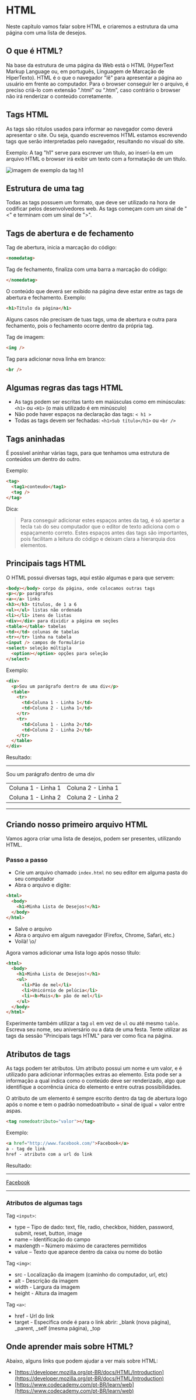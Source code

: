 # HTML

Neste capítulo vamos falar sobre HTML e criaremos a estrutura da uma página com
uma lista de desejos.

## O que é HTML?

Na base da estrutura de uma página da Web está o HTML (HyperText Markup Language
ou, em português, Linguagem de Marcação de HiperTexto). HTML é o que o
navegador "lê" para apresentar a página ao usuário em frente ao computador.
Para o browser conseguir ler o arquivo, é preciso criá-lo com extensão ".html"
ou “.htm”, caso contrário o browser não irá renderizar o conteúdo corretamente.

## Tags HTML

As tags são rótulos usados para informar ao navegador como deverá apresentar o
site. Ou seja, quando escrevemos HTML estamos escrevendo tags que serão
interpretadas pelo navegador, resultando no visual do site.

Exemplo: A tag "h1" serve para escrever um título, ao inserí-la em um arquivo
HTML o browser irá exibir um texto com a formatação de um título.

![imagem de exemplo da tag h1](images/4_html/exemplo_h1.png)

## Estrutura de uma tag

Todas as tags possuem um formato, que deve ser utilizado na hora de codificar
pelos desenvolvedores web.
As tags começam com um sinal de "<" e terminam com um sinal de ">".

## Tags de abertura e de fechamento

Tag de abertura, inicia a marcação do código:

```html
<nomedatag>
```

Tag de fechamento, finaliza com uma barra a marcação do código:

```html
</nomedatag>
```

O conteúdo que deverá ser exibido na página deve estar entre as tags de
abertura e fechamento. Exemplo:

```html
<h1>Título da página</h1>
```

Alguns casos não precisam de tuas tags, uma de abertura e outra para
fechamento, pois o fechamento ocorre dentro da própria tag.

Tag de imagem:

```html
<img />
```

Tag para adicionar nova linha em branco:

```html
<br />
```

## Algumas regras das tags HTML

* As tags podem ser escritas tanto em maiúsculas como em minúsculas: `<h1>` ou
  `<H1>` (o mais utilizado é em minúsculo)
* Não pode haver espaços na declaração das tags: `< h1 >`
* Todas as tags devem ser fechadas: `<h1>Sub título</h1>` ou `<br />`

## Tags aninhadas

É possível aninhar várias tags, para que tenhamos uma estrutura de conteúdos
um dentro do outro.

Exemplo:

```html
<tag>
  <tag1>conteudo</tag1>
  <tag />
</tag>
```

Dica:

> Para conseguir adicionar estes espaços antes da tag, é só apertar a tecla
> `tab` do seu computador que o editor de texto adiciona com o espaçamento
> correto. Estes espaços antes das tags são importantes, pois facilitam a
> leitura do código e deixam clara a hierarquia dos elementos.

## Principais tags HTML

O HTML possui diversas tags, aqui estão algumas e para que servem:

```html
<body></body> corpo da página, onde colocamos outras tags
<p></p> parágrafos
<a></a> links
<h3></h3> títulos, de 1 a 6
<ul></ul> listas não ordenada
<li></li> itens de listas
<div></div> para dividir a página em seções
<table></table> tabelas
<td></td> colunas de tabelas
<tr></tr> linha na tabela
<input /> campos de formulário
<select> seleção múltipla
  <option></option> opções para seleção
</select>
```

Exemplo:

```html
<div>
  <p>Sou um parágrafo dentro de uma div</p>
  <table>
    <tr>
      <td>Coluna 1 - Linha 1</td>
      <td>Coluna 2 - Linha 1</td>
    </tr>
    <tr>
      <td>Coluna 1 - Linha 2</td>
      <td>Coluna 2 - Linha 2</td>
    </tr>
  </table>
</div>
```

Resultado:
<!-- markdownlint-disable MD033 -->

---
<div>
  <p>Sou um parágrafo dentro de uma div</p>
  <table>
    <tr>
      <td>Coluna 1 - Linha 1</td>
      <td>Coluna 2 - Linha 1</td>
    </tr>
    <tr>
      <td>Coluna 1 - Linha 2</td>
      <td>Coluna 2 - Linha 2</td>
    </tr>
  </table>
</div>

---
<!-- markdownlint-enable MD033 -->

## Criando nosso primeiro arquivo HTML

Vamos agora criar uma lista de desejos, podem ser presentes, utilizando HTML.

### Passo a passo

* Crie um arquivo chamado `index.html` no seu editor em alguma pasta do seu
  computador
* Abra o arquivo e digite:

```html
<html>
  <body>
    <h1>Minha Lista de Desejos!</h1>
  </body>
</html>
```

* Salve o arquivo
* Abra o arquivo em algum navegador (Firefox, Chrome, Safari, etc.)
* Voilà! \o/

Agora vamos adicionar uma lista logo após nosso título:

```html
<html>
  <body>
    <h1>Minha Lista de Desejos!</h1>
    <ul>
      <li>Pão de mel</li>
      <li>Unicórnio de pelúcia</li>
      <li><b>Mais</b> pão de mel</li>
    </ul>
  </body>
</html>
```

Experimente também utilizar a tag `ol` em vez de `ul` ou até mesmo `table`.
Escreva seu nome, seu aniversário ou a data de uma festa. Tente utilizar as
tags da sessão "Principais tags HTML" para ver como fica na página.

## Atributos de tags

As tags podem ter atributos. Um atributo possui um nome e um valor, e é
utilizado para adicionar informações extras ao elemento. Esta pode ser a
informação a qual indica como o conteúdo deve ser renderizado, algo que
identifique a ocorrência única do elemento e entre outras possibilidades.

O atributo de um elemento é sempre escrito dentro da tag de abertura logo após
o nome e tem o padrão nomedoatributo + sinal de igual + valor entre aspas.

```html
<tag nomedoatributo="valor"></tag>
```

Exemplo:

```html
<a href="http://www.facebook.com/">Facebook</a>
a - tag de link
href - atributo com a url do link
```

Resultado:

---
[Facebook](http://www.facebook.com/)

---

### Atributos de algumas tags

Tag `<input>`:

* type – Tipo de dado: text, file, radio, checkbox, hidden, password, submit,
  reset, button, image
* name – Identificação do campo
* maxlength – Número máximo de caracteres permitidos
* value – Texto que aparece dentro da caixa ou nome do botão

Tag `<img>`:

* src - Localização da imagem (caminho do computador, url, etc)
* alt - Descrição da imagem
* width - Largura da imagem
* height - Altura da imagem

Tag `<a>`:

* href - Url do link
* target - Especifica onde é para o link abrir: \_blank (nova página),
  \_parent, \_self (mesma página), \_top

## Onde aprender mais sobre HTML?

Abaixo, alguns links que podem ajudar a ver mais sobre HTML:

* [https://developer.mozilla.org/pt-BR/docs/HTML/Introduction](https://developer.mozilla.org/pt-BR/docs/HTML/Introduction)
* [https://www.codecademy.com/pt-BR/learn/web](https://www.codecademy.com/pt-BR/learn/web)
